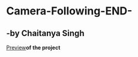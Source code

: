 # Camera-Following-END-
## -by Chaitanya Singh
[Preview](https://chaitanyasingh11.github.io/Camera-Following-END-/)**of the project**
